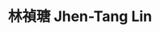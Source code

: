 ---
chinese_name: 林禎瑭
english_name: Jhen-Tang Lin
title: 林禎瑭 Jhen-Tang Lin
id: linjhentang
collection: members
position: Part-time Research Assistant
type: part-time research assistant
department: 經濟學系學士班二年級
# image_path: https://source.unsplash.com/collection/139386/600x600?a=.png
photo: pt_ra/linjhentang.jpg
# blurb: 123
---